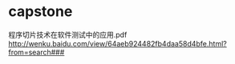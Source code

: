 # capstone

程序切片技术在软件测试中的应用.pdf
http://wenku.baidu.com/view/64aeb924482fb4daa58d4bfe.html?from=search###
